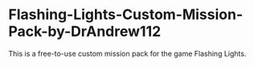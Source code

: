 # Flashing-Lights-Custom-Mission-Pack-by-DrAndrew112
This is a free-to-use custom mission pack for the game Flashing Lights.
